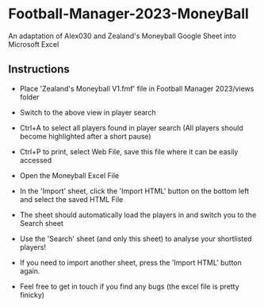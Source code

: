 # Football-Manager-2023-MoneyBall
An adaptation of Alex030 and Zealand's Moneyball Google Sheet into Microsoft Excel

## Instructions
- Place 'Zealand's Moneyball V1.fmf' file in Football Manager 2023/views folder
- Switch to the above view in player search
- Ctrl+A to select all players found in player search (All players should become highlighted after a short pause)
- Ctrl+P to print, select Web File, save this file where it can be easily accessed
- Open the Moneyball Excel File
- In the 'Import' sheet, click the 'Import HTML' button on the bottom left and select the saved HTML File
- The sheet should automatically load the players in and switch you to the Search sheet
- Use the 'Search' sheet (and only this sheet) to analyse your shortlisted players!
- If you need to import another sheet, press the 'Import HTML' button again.

- Feel free to get in touch if you find any bugs (the excel file is pretty finicky)
